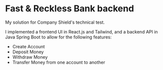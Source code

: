 # Fast & Reckless Bank backend

My solution for Company Shield's technical test.

I implemented a frontend UI in React.js and Tailwind, and a backend API in Java Spring Boot to allow for the following features:
- Create Account
- Deposit Money
- Withdraw Money
- Transfer Money from one account to another